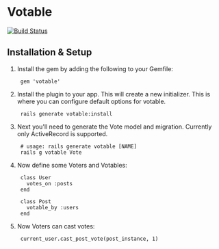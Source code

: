 Votable
=======
[![Build Status](https://secure.travis-ci.org/mikeycgto/votable.png?branch=master)](http://travis-ci.org/mikeycgto/votable)

## Installation & Setup

1. Install the gem by adding the following to your Gemfile:

        gem 'votable'

2. Install the plugin to your app. This will create a new initializer.
   This is where you can configure default options for votable.

        rails generate votable:install

3. Next you'll need to generate the Vote model and migration. Currently
   only ActiveRecord is supported.

        # usage: rails generate votable [NAME]
        rails g votable Vote

4. Now define some Voters and Votables:

        class User
          votes_on :posts
        end

        class Post
          votable_by :users
        end


5. Now Voters can cast votes:

        current_user.cast_post_vote(post_instance, 1)

